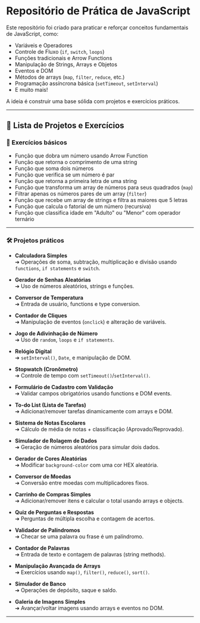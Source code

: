 # Repositório de Prática de JavaScript

Este repositório foi criado para praticar e reforçar conceitos fundamentais de JavaScript, como:

- Variáveis e Operadores
- Controle de Fluxo (`if`, `switch`, `loops`)
- Funções tradicionais e Arrow Functions
- Manipulação de Strings, Arrays e Objetos
- Eventos e DOM
- Métodos de arrays (`map`, `filter`, `reduce`, etc.)
- Programação assíncrona básica (`setTimeout`, `setInterval`)
- E muito mais!

A ideia é construir uma base sólida com projetos e exercícios práticos.

---

## 🧩 Lista de Projetos e Exercícios

### 📜 Exercícios básicos

- Função que dobra um número usando Arrow Function
- Função que retorna o comprimento de uma string
- Função que soma dois números
- Função que verifica se um número é par
- Função que retorna a primeira letra de uma string
- Função que transforma um array de números para seus quadrados (`map`)
- Filtrar apenas os números pares de um array (`filter`)
- Função que recebe um array de strings e filtra as maiores que 5 letras
- Função que calcula o fatorial de um número (recursiva)
- Função que classifica idade em "Adulto" ou "Menor" com operador ternário

---

### 🛠 Projetos práticos

- **Calculadora Simples**  
  ➔ Operações de soma, subtração, multiplicação e divisão usando `functions`, `if statements` e `switch`.

- **Gerador de Senhas Aleatórias**  
  ➔ Uso de números aleatórios, strings e funções.

- **Conversor de Temperatura**  
  ➔ Entrada de usuário, functions e type conversion.

- **Contador de Cliques**  
  ➔ Manipulação de eventos (`onclick`) e alteração de variáveis.

- **Jogo de Adivinhação de Número**  
  ➔ Uso de `random`, `loops` e `if statements`.

- **Relógio Digital**  
  ➔ `setInterval()`, `Date`, e manipulação de DOM.

- **Stopwatch (Cronômetro)**  
  ➔ Controle de tempo com `setTimeout()`/`setInterval()`.

- **Formulário de Cadastro com Validação**  
  ➔ Validar campos obrigatórios usando functions e DOM events.

- **To-do List (Lista de Tarefas)**  
  ➔ Adicionar/remover tarefas dinamicamente com arrays e DOM.

- **Sistema de Notas Escolares**  
  ➔ Cálculo de média de notas + classificação (Aprovado/Reprovado).

- **Simulador de Rolagem de Dados**  
  ➔ Geração de números aleatórios para simular dois dados.

- **Gerador de Cores Aleatórias**  
  ➔ Modificar `background-color` com uma cor HEX aleatória.

- **Conversor de Moedas**  
  ➔ Conversão entre moedas com multiplicadores fixos.

- **Carrinho de Compras Simples**  
  ➔ Adicionar/remover itens e calcular o total usando arrays e objects.

- **Quiz de Perguntas e Respostas**  
  ➔ Perguntas de múltipla escolha e contagem de acertos.

- **Validador de Palíndromos**  
  ➔ Checar se uma palavra ou frase é um palíndromo.

- **Contador de Palavras**  
  ➔ Entrada de texto e contagem de palavras (string methods).

- **Manipulação Avançada de Arrays**  
  ➔ Exercícios usando `map()`, `filter()`, `reduce()`, `sort()`.

- **Simulador de Banco**  
  ➔ Operações de depósito, saque e saldo.

- **Galeria de Imagens Simples**  
  ➔ Avançar/voltar imagens usando arrays e eventos no DOM.

---

